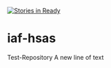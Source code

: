 [![Stories in Ready](https://badge.waffle.io/vooalbsig/iaf-hsas.png?label=ready&title=Ready)](https://waffle.io/vooalbsig/iaf-hsas)
# iaf-hsas
Test-Repository
A new line of text
